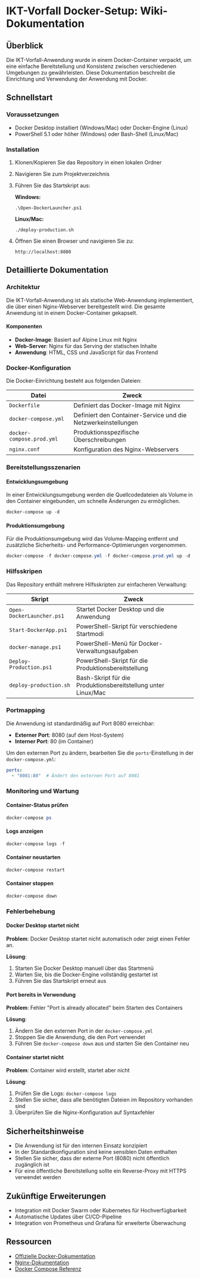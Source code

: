# IKT-Vorfall Docker-Setup: Wiki-Dokumentation

## Überblick

Die IKT-Vorfall-Anwendung wurde in einem Docker-Container verpackt, um eine einfache Bereitstellung und Konsistenz zwischen verschiedenen Umgebungen zu gewährleisten. Diese Dokumentation beschreibt die Einrichtung und Verwendung der Anwendung mit Docker.

## Schnellstart

### Voraussetzungen

- Docker Desktop installiert (Windows/Mac) oder Docker-Engine (Linux)
- PowerShell 5.1 oder höher (Windows) oder Bash-Shell (Linux/Mac)

### Installation

1. Klonen/Kopieren Sie das Repository in einen lokalen Ordner
2. Navigieren Sie zum Projektverzeichnis
3. Führen Sie das Startskript aus:

   **Windows:**
   ```
   .\Open-DockerLauncher.ps1
   ```

   **Linux/Mac:**
   ```
   ./deploy-production.sh
   ```

4. Öffnen Sie einen Browser und navigieren Sie zu:
   ```
   http://localhost:8080
   ```

## Detaillierte Dokumentation

### Architektur

Die IKT-Vorfall-Anwendung ist als statische Web-Anwendung implementiert, die über einen Nginx-Webserver bereitgestellt wird. Die gesamte Anwendung ist in einem Docker-Container gekapselt.

#### Komponenten

- **Docker-Image**: Basiert auf Alpine Linux mit Nginx
- **Web-Server**: Nginx für das Serving der statischen Inhalte
- **Anwendung**: HTML, CSS und JavaScript für das Frontend

### Docker-Konfiguration

Die Docker-Einrichtung besteht aus folgenden Dateien:

| Datei | Zweck |
|-------|-------|
| `Dockerfile` | Definiert das Docker-Image mit Nginx |
| `docker-compose.yml` | Definiert den Container-Service und die Netzwerkeinstellungen |
| `docker-compose.prod.yml` | Produktionsspezifische Überschreibungen |
| `nginx.conf` | Konfiguration des Nginx-Webservers |

### Bereitstellungsszenarien

#### Entwicklungsumgebung

In einer Entwicklungsumgebung werden die Quellcodedateien als Volume in den Container eingebunden, um schnelle Änderungen zu ermöglichen.

```powershell
docker-compose up -d
```

#### Produktionsumgebung

Für die Produktionsumgebung wird das Volume-Mapping entfernt und zusätzliche Sicherheits- und Performance-Optimierungen vorgenommen.

```powershell
docker-compose -f docker-compose.yml -f docker-compose.prod.yml up -d
```

### Hilfsskripen

Das Repository enthält mehrere Hilfsskripten zur einfacheren Verwaltung:

| Skript | Zweck |
|--------|-------|
| `Open-DockerLauncher.ps1` | Startet Docker Desktop und die Anwendung |
| `Start-DockerApp.ps1` | PowerShell-Skript für verschiedene Startmodi |
| `docker-manage.ps1` | PowerShell-Menü für Docker-Verwaltungsaufgaben |
| `Deploy-Production.ps1` | PowerShell-Skript für die Produktionsbereitstellung |
| `deploy-production.sh` | Bash-Skript für die Produktionsbereitstellung unter Linux/Mac |

### Portmapping

Die Anwendung ist standardmäßig auf Port 8080 erreichbar:

- **Externer Port**: 8080 (auf dem Host-System)
- **Interner Port**: 80 (im Container)

Um den externen Port zu ändern, bearbeiten Sie die `ports`-Einstellung in der `docker-compose.yml`:

```yaml
ports:
  - "8081:80"  # Ändert den externen Port auf 8081
```

### Monitoring und Wartung

#### Container-Status prüfen

```powershell
docker-compose ps
```

#### Logs anzeigen

```powershell
docker-compose logs -f
```

#### Container neustarten

```powershell
docker-compose restart
```

#### Container stoppen

```powershell
docker-compose down
```

### Fehlerbehebung

#### Docker Desktop startet nicht

**Problem**: Docker Desktop startet nicht automatisch oder zeigt einen Fehler an.

**Lösung**: 
1. Starten Sie Docker Desktop manuell über das Startmenü
2. Warten Sie, bis die Docker-Engine vollständig gestartet ist
3. Führen Sie das Startskript erneut aus

#### Port bereits in Verwendung

**Problem**: Fehler "Port is already allocated" beim Starten des Containers

**Lösung**:
1. Ändern Sie den externen Port in der `docker-compose.yml`
2. Stoppen Sie die Anwendung, die den Port verwendet
3. Führen Sie `docker-compose down` aus und starten Sie den Container neu

#### Container startet nicht

**Problem**: Container wird erstellt, startet aber nicht

**Lösung**:
1. Prüfen Sie die Logs: `docker-compose logs`
2. Stellen Sie sicher, dass alle benötigten Dateien im Repository vorhanden sind
3. Überprüfen Sie die Nginx-Konfiguration auf Syntaxfehler

## Sicherheitshinweise

- Die Anwendung ist für den internen Einsatz konzipiert
- In der Standardkonfiguration sind keine sensiblen Daten enthalten
- Stellen Sie sicher, dass der externe Port (8080) nicht öffentlich zugänglich ist
- Für eine öffentliche Bereitstellung sollte ein Reverse-Proxy mit HTTPS verwendet werden

## Zukünftige Erweiterungen

- Integration mit Docker Swarm oder Kubernetes für Hochverfügbarkeit
- Automatische Updates über CI/CD-Pipeline
- Integration von Prometheus und Grafana für erweiterte Überwachung

## Ressourcen

- [Offizielle Docker-Dokumentation](https://docs.docker.com/)
- [Nginx-Dokumentation](https://nginx.org/en/docs/)
- [Docker Compose Referenz](https://docs.docker.com/compose/reference/)

